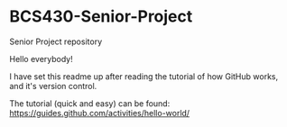 # BCS430-Senior-Project
Senior Project repository

Hello everybody!

I have set this readme up after reading the tutorial of how GitHub works, and it's version control.

The tutorial (quick and easy) can be found: https://guides.github.com/activities/hello-world/
